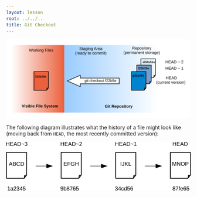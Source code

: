 ```yaml
---
layout: lesson
root: ../../..
title: Git Checkout
---
```


<img src="img/git-checkout.svg" alt="The Git Checkout" />
 
The following diagram illustrates what the history of a file might look
like (moving back from `HEAD`, the most recently committed version):

<img src="img/git-when-revisions-updated.svg" alt="When Git Updates Revision Numbers" />

